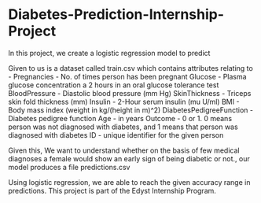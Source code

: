 # Diabetes-Prediction-Internship-Project

In this project, we create a logistic regression model to predict 

Given to us is a dataset called train.csv which contains attributes relating to -
  Pregnancies - No. of times person has been pregnant
  Glucose - Plasma glucose concentration a 2 hours in an oral glucose tolerance test
  BloodPressure - Diastolic blood pressure (mm Hg)
  SkinThickness - Triceps skin fold thickness (mm)
  Insulin - 2-Hour serum insulin (mu U/ml)
  BMI - Body mass index (weight in kg/(height in m)^2)
  DiabetesPedigreeFunction - Diabetes pedigree function
  Age - in years
  Outcome - 0 or 1. 0 means person was not diagnosed with diabetes, and 1 means that person was diagnosed with diabetes
  ID - unique identifier for the given person

Given this, We want to understand whether on the basis of few medical diagnoses a female would show an early sign of being diabetic or not., our model produces a file predictions.csv 

Using logistic regression, we are able to reach the given accuracy range in predictions.
This project is part of the Edyst Internship Program.
